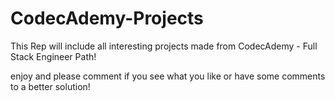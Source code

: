 # CodecAdemy-Projects

This Rep will include all interesting projects made from CodecAdemy - Full Stack Engineer Path! 

enjoy and please comment if you see what you like or have some comments to a better solution! 
